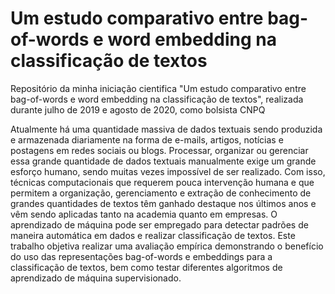 # Um estudo comparativo entre bag-of-words e word embedding na classificação de textos

Repositório da minha iniciação cientifica "Um estudo comparativo entre bag-of-words e word embedding na classificação de textos", realizada durante julho de 2019 e agosto de 2020, como bolsista CNPQ

Atualmente há uma quantidade massiva de dados textuais sendo produzida e armazenada diariamente na forma de e-mails, artigos, notícias e postagens em redes sociais ou blogs. Processar, organizar ou gerenciar essa grande quantidade de dados textuais manualmente exige um grande esforço humano, sendo muitas vezes impossível de ser realizado. Com isso, técnicas computacionais que requerem pouca intervenção humana e que permitem a organização, gerenciamento e extração de conhecimento de grandes quantidades de textos têm ganhado destaque nos últimos anos e vêm sendo aplicadas tanto na academia quanto em empresas. O aprendizado de máquina pode ser empregado para detectar padrões de maneira automática em dados e realizar classificação de textos. Este trabalho objetiva realizar uma avaliação empírica demonstrando o benefício do uso das representações bag-of-words e embeddings para a classificação de textos, bem como testar diferentes algoritmos de aprendizado de máquina supervisionado.
